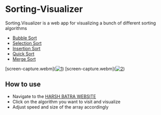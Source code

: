 # Sorting-Visualizer

Sorting.Visualizer is a web app for visualizing a bunch of different sorting algorithms

- [Bubble Sort](https://en.wikipedia.org/wiki/Bubble_sort)
- [Selection Sort](https://en.wikipedia.org/wiki/Selection_sort)
- [Insertion Sort](https://en.wikipedia.org/wiki/Insertion_sort)
- [Quick Sort](https://en.wikipedia.org/wiki/Quicksort)
- [Merge Sort](https://en.wikipedia.org/wiki/Merge_sort)

[screen-capture.webm](<a href="https://ibb.co/gjVFfn8"><img src="https://i.ibb.co/h7f14qN/1.jpg" alt="1" border="0"></a>)
[screen-capture.webm](<a href="https://ibb.co/mJGfBNh"><img src="https://i.ibb.co/2qyG6Zc/2.jpg" alt="2" border="0"></a>)


## How to use

- Navigate to the [HARSH BATRA WEBSITE ](http://github.stoica.dev/sorting-visualizer/)
- Click on the algorithm you want to visit and  visualize
- Adjust speed and size of the array accordingly


